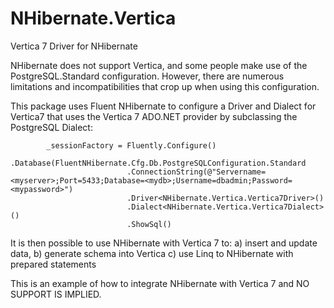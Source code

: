 NHibernate.Vertica
==================

Vertica 7 Driver for NHibernate

NHibernate does not support Vertica, and some people make use of the PostgreSQL.Standard configuration.
However, there are numerous limitations and incompatibilities that crop up when using this configuration.

This package uses Fluent NHibernate to configure a Driver and Dialect for Vertica7 that uses the Vertica 7
ADO.NET provider by subclassing the PostgreSQL Dialect:

            _sessionFactory = Fluently.Configure()
                .Database(FluentNHibernate.Cfg.Db.PostgreSQLConfiguration.Standard
                              .ConnectionString(@"Servername=<myserver>;Port=5433;Database=<mydb>;Username=dbadmin;Password=<mypassword>")
                              .Driver<NHibernate.Vertica.Vertica7Driver>()
                              .Dialect<NHibernate.Vertica.Vertica7Dialect>()
                              .ShowSql()

It is then possible to use NHibernate with Vertica 7 to:
  a) insert and update data, 
  b) generate schema into Vertica
  c) use Linq to NHibernate with prepared statements
  
This is an example of how to integrate NHibernate with Vertica 7 and NO SUPPORT IS IMPLIED.

  



